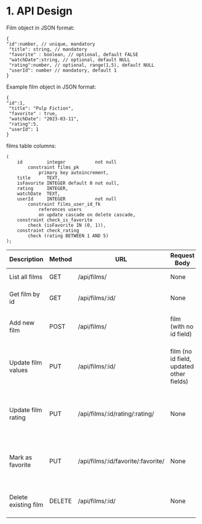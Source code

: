 # 1. API Design

Film object in JSON format:

    {
    "id":number, // unique, mandatory
     "title": string, // mandatory 
     "favorite" : boolean, // optional, default FALSE
     "watchDate":string, // optional, default NULL
     "rating":number, // optional, range(1,5), default NULL
     "userId": number // mandatory, default 1
    }

Example film object in JSON format:

    {
    "id":1,
     "title": "Pulp Fiction",
     "favorite" : true, 
     "watchDate": "2023-03-11", 
     "rating":5, 
     "userId": 1 
    }

films table columns:

    (
        id         integer           not null
            constraint films_pk
                primary key autoincrement,
        title      TEXT,
        isFavorite INTEGER default 0 not null,
        rating     INTEGER,
        watchDate  TEXT,
        userId     INTEGER           not null
            constraint films_user_id_fk
                references users
                on update cascade on delete cascade,
        constraint check_is_favorite
            check (isFavorite IN (0, 1)),
        constraint check_rating
            check (rating BETWEEN 1 AND 5)
    );


| Description          | Method | URL                                | Request Body                             | Response (200 OK)     | Error                                                        |
| -------------------- | ------ | ---------------------------------- | ---------------------------------------- | --------------------- | ------------------------------------------------------------ |
| List all films       | GET    | /api/films/                        | None                                     | [film1, film2, ...]   | 500                                                          |
| Get film by id       | GET    | /api/films/:id/                    | None                                     | film with matching id | 404(film not found), 500                                     |
| Add new film         | POST   | /api/films/                        | film (with no id field)                  | created film          | 422(invalid input), 503(database error)                      |
| Update film values   | PUT    | /api/films/:id/                    | film (no id field, updated other fields) | updated film          | 404(film not found), 422(invalid input), 503(database error) |
| Update film rating   | PUT    | /api/films/:id/rating/:rating/     | None                                     | updated film          | 404(film not found), 422(invalid input), 503(database error) |
| Mark as favorite     | PUT    | /api/films/:id/favorite/:favorite/ | None                                     | updated film          | 404(film not found), 422(invalid input), 503(database error) |
| Delete existing film | DELETE | /api/films/:id/                    | None                                     | Deleted film          | 404(film not found), 503(database error)                     |
